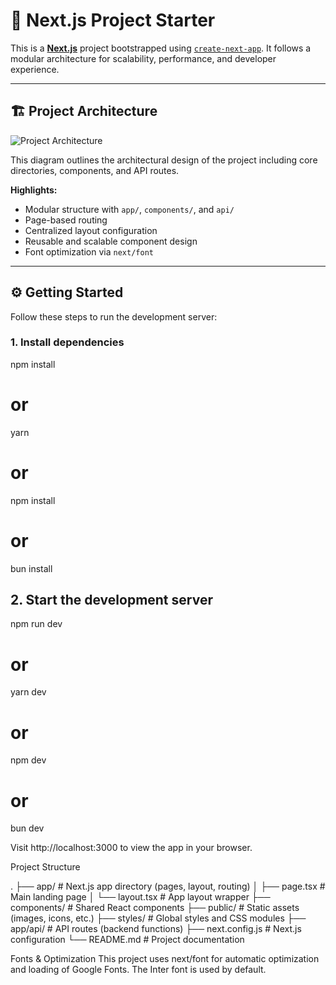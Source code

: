 # 🚀 Next.js Project Starter

This is a **[Next.js](https://nextjs.org/)** project bootstrapped using [`create-next-app`](https://github.com/vercel/next.js/tree/canary/packages/create-next-app). It follows a modular architecture for scalability, performance, and developer experience.

---

## 🏗️ Project Architecture

![Project Architecture](https://github.com/user-attachments/assets/8c19c2a0-16a9-4773-aab4-84cb3082980e)

This diagram outlines the architectural design of the project including core directories, components, and API routes.

**Highlights:**
- Modular structure with `app/`, `components/`, and `api/`
- Page-based routing
- Centralized layout configuration
- Reusable and scalable component design
- Font optimization via `next/font`

---

## ⚙️ Getting Started

Follow these steps to run the development server:

### 1. Install dependencies

npm install
# or
yarn
# or
npm install
# or
bun install

## 2. Start the development server

npm run dev
# or
yarn dev
# or
npm dev
# or
bun dev

Visit http://localhost:3000 to view the app in your browser.

Project Structure

.
├── app/                # Next.js app directory (pages, layout, routing)
│   ├── page.tsx        # Main landing page
│   └── layout.tsx      # App layout wrapper
├── components/         # Shared React components
├── public/             # Static assets (images, icons, etc.)
├── styles/             # Global styles and CSS modules
├── app/api/            # API routes (backend functions)
├── next.config.js      # Next.js configuration
└── README.md           # Project documentation

Fonts & Optimization
This project uses next/font for automatic optimization and loading of Google Fonts. The Inter font is used by default.
